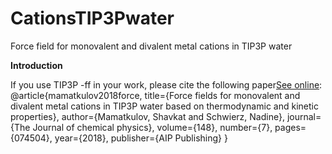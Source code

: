 # CationsTIP3Pwater
Force field for monovalent and divalent metal cations in TIP3P water

**Introduction**


 If you use TIP3P -ff in your work, please cite the following paper[See online](https://aip.scitation.org/doi/abs/10.1063/1.5017694):
@article{mamatkulov2018force, 
 title={Force fields for monovalent and divalent metal cations in TIP3P water based on thermodynamic and kinetic properties},
 author={Mamatkulov, Shavkat and Schwierz, Nadine},
 journal={The Journal of chemical physics},
 volume={148},
 number={7},
 pages={074504},
 year={2018},
 publisher={AIP Publishing}
 }

